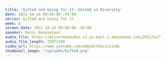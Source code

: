 ```yaml
---
title: 'Gifted and Going for It: United in Diversity'
date: 2021-10-24 09:04:00 -04:00
series: Gifted and Going for It
week: 6
sermon_date: 2021-10-24 09:00:00 -04:00
speaker: Denis Beausejour
audio_file: https://mccsermonaudio.s3.us-east-2.amazonaws.com/2021/Gifted/Week+6+Gifted.mp3
audio_file_length: 72972199
video_url: https://www.youtube.com/embed/hGUcsia1oNc
thumbnail_image: "/uploads/Gifted.png"
---
```


